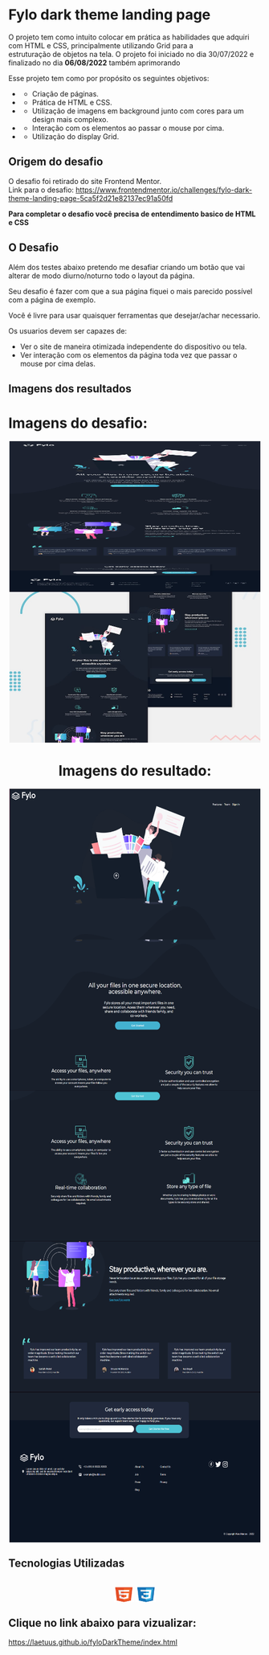 <h1 align="centre"> Fylo dark theme landing page</h1>

O projeto tem como intuito colocar em prática as habilidades que adquiri com HTML e CSS, principalmente utilizando Grid para a </br> estruturação de objetos na tela. O projeto foi iniciado no dia 30/07/2022 e finalizado no dia **06/08/2022** também aprimorando </br>

Esse projeto tem como por propósito os seguintes objetivos:

* - Criação de páginas.
* - Prática de HTML e CSS.
* - Utilização de imagens em background junto com cores para um design mais complexo.
* - Interação com os elementos ao passar o mouse por cima.
* - Utilização do display Grid.

<h2 align="centre"> Origem do desafio</h2>

O desafio foi retirado do site Frontend Mentor.</br>
Link para o desafio:
https://www.frontendmentor.io/challenges/fylo-dark-theme-landing-page-5ca5f2d21e82137ec91a50fd


**Para completar o desafio você precisa de entendimento basico de HTML e CSS**

## O Desafio

Além dos testes abaixo pretendo me desafiar criando um botão que vai alterar de modo diurno/noturno todo o layout da página.

Seu desafio é fazer com que a sua página fiquei o mais parecido possível com a página de exemplo.

Você é livre para usar quaisquer ferramentas que desejar/achar necessario.

Os usuarios devem ser capazes de: 

- Ver o site de maneira otimizada independente do dispositivo ou tela.
- Ver interação com os elementos da página toda vez que passar o mouse por cima delas.

<h2 align="centre">Imagens dos resultados</h2>

# Imagens do desafio: 
<div align="center">
<img align="center" alt="Design do site" height="300" width="500" src="./design/desktop-design.jpg">
<img align="center" alt="Design do site" height="300" width="500" src="./design/desktop-preview.jpg">

# Imagens do resultado:
<img align="center" alt="Design do site" height="300" width="500" src="./design/header_resultado.png">
<img align="center" alt="Design do site" height="300" width="500" src="./design/main_resultado.png">
<img align="center" alt="Design do site" height="300" width="500" src="./design/main_resultado1.png">
<img align="center" alt="Design do site" height="300" width="500" src="./design/main_resultado2.png">
<img align="center" alt="Design do site" height="300" width="500" src="./design/footer_resultado.png">
</div>

<h2 align="centre">Tecnologias Utilizadas</h2>

<div align="center">
     <div style="display: inline_block margin-left:auto margin-rigth:auto"><br>  
       <img align="center" alt="HTML icon" height="30" width="40" src="https://raw.githubusercontent.com/devicons/devicon/master/icons/html5/html5-original.svg">
       <img align="center" alt="CSS icon" height="30" width="40" src="https://raw.githubusercontent.com/devicons/devicon/master/icons/css3/css3-original.svg">
    </div>
</div>

## Clique no link abaixo para vizualizar: 
https://laetuus.github.io/fyloDarkTheme/index.html
